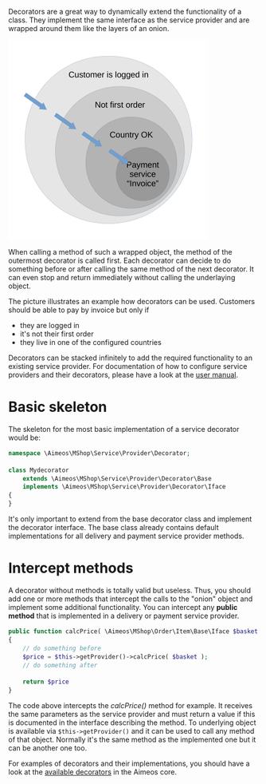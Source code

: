 Decorators are a great way to dynamically extend the functionality of a class. They implement the same interface as the service provider and are wrapped around them like the layers of an onion.

![Decorators](Aimeos-decorators.png)

When calling a method of such a wrapped object, the method of the outermost decorator is called first. Each decorator can decide to do something before or after calling the same method of the next decorator. It can even stop and return immediately without calling the underlaying object.

The picture illustrates an example how decorators can be used. Customers should be able to pay by invoice but only if

* they are logged in
* it's not their first order
* they live in one of the configured countries

Decorators can be stacked infinitely to add the required functionality to an existing service provider. For documentation of how to configure service providers and their decorators, please have a look at the [user manual](../../manual/service-details.md).

# Basic skeleton

The skeleton for the most basic implementation of a service decorator would be:

```php
namespace \Aimeos\MShop\Service\Provider\Decorator;

class Mydecorator
	extends \Aimeos\MShop\Service\Provider\Decorator\Base
	implements \Aimeos\MShop\Service\Provider\Decorator\Iface
{
}
```

It's only important to extend from the base decorator class and implement the decorator interface. The base class already contains default implementations for all delivery and payment service provider methods.

# Intercept methods

A decorator without methods is totally valid but useless. Thus, you should add one or more methods that intercept the calls to the "onion" object and implement some additional functionality. You can intercept any **public method** that is implemented in a delivery or payment service provider.

```php
public function calcPrice( \Aimeos\MShop\Order\Item\Base\Iface $basket )
{
    // do something before
    $price = $this->getProvider()->calcPrice( $basket );
    // do something after

    return $price
}
```

The code above intercepts the *calcPrice()* method for example. It receives the same parameters as the service provider and must return a value if this is documented in the interface describing the method. To underlying object is available via `$this->getProvider()` and it can be used to call any method of that object. Normally it's the same method as the implemented one but it can be another one too.

For examples of decorators and their implementations, you should have a look at the [available decorators](https://github.com/aimeos/aimeos-core/tree/master/lib/mshoplib/src/MShop/Service/Provider/Decorator) in the Aimeos core.
